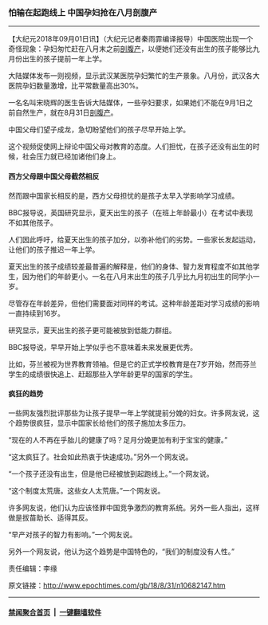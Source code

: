 ### 怕输在起跑线上 中国孕妇抢在八月剖腹产
------------------------

<p>【大纪元2018年09月01日讯】（大纪元记者秦雨霏编译报导）中国医院出现一个奇怪现象：孕妇匆忙赶在八月末之前<a href="http://www.epochtimes.com/gb/tag/%E5%89%96%E8%85%B9%E4%BA%A7.html">剖腹产</a>，以便她们还没有出生的孩子能够比九月份出生的孩子提前一年上学。</p>
<p>大陆媒体发布一则视频，显示武汉某医院孕妇繁忙的生产景象。八月份，武汉各大医院孕妇数量激增，比平常数量高出30%。</p>
<p>一名名叫宋晓辉的医生告诉大陆媒体，一些孕妇要求，如果她们不能在9月1日之前自然生产，就在8月31日<a href="http://www.epochtimes.com/gb/tag/%E5%89%96%E8%85%B9%E4%BA%A7.html">剖腹产</a>。</p>
<p>中国父母们望子成龙，急切盼望他们的孩子尽早开始上学。</p>
<p>这个视频促使网上辩论中国父母对教育的态度。人们担忧，在孩子还没有出生的时候，社会压力就已经加诸他们身上。</p>
<h4><strong>西方父母跟中国父母截然相反</strong></h4>
<p>然而跟中国家长相反的是，西方父母担忧的是孩子太早入学影响学习成绩。</p>
<p>BBC报导说，英国研究显示，夏天出生的孩子（在班上年龄最小）在考试中表现不如其他孩子。</p>
<p>人们因此呼吁，给夏天出生的孩子加分，以弥补他们的劣势。一些家长发起运动，让他们的孩子推迟一年上学。</p>
<p>夏天出生的孩子成绩较差最普遍的解释是，他们的身体、智力发育程度不如其他学生，因为他们的年龄更小。一名在八月末出生的孩子几乎比九月初出生的同学小一岁。</p>
<p>尽管存在年龄差异，但他们需要面对同样的考试。这种年龄差距对学习成绩的影响一直持续到16岁。</p>
<p>研究显示，夏天出生的孩子更可能被放到低能力群组。</p>
<p>BBC报导说，早早开始上学似乎也不意味着未来发展更优秀。</p>
<p>比如，芬兰被视为世界教育领袖。但是它的正式学校教育是在7岁开始，然而芬兰学生的成绩很快追上、赶超那些入学年龄更早的国家的学生。</p>
<h4><strong>疯狂的趋势</strong></h4>
<p>一些网友强烈批评那些为让孩子提早一年上学就提前分娩的妇女。许多网友说，这个趋势很疯狂，显示中国家长给他们的孩子施加太多压力。</p>
<p>“现在的人不再在乎胎儿的健康了吗？足月分娩更加有利于宝宝的健康。”</p>
<p>“这太疯狂了。社会如此热衷于快速成功。”另外一个网友说。</p>
<p>“一个孩子还没有出生，但是他已经被放到起跑线上。”一个网友说。</p>
<p>“这个制度太荒唐。这些女人太荒唐。”一个网友说。</p>
<p>许多网友说，他们认为应该怪罪中国竞争激烈的教育系统。另外一些人指出，这样做是拔苗助长、适得其反。</p>
<p>“早产对孩子的智力有影响。”一个网友说。</p>
<p>另外一个网友说，他认为这个趋势是中国特色的，“我们的制度没有人性。”</p>
<p>责任编辑：李缘</p>

原文链接：http://www.epochtimes.com/gb/18/8/31/n10682147.htm


------------------------
#### [禁闻聚合首页](https://github.com/gfw-breaker/banned-news/blob/master/README.md) &nbsp;|&nbsp;  [一键翻墙软件](https://github.com/gfw-breaker/nogfw/blob/master/README.md)